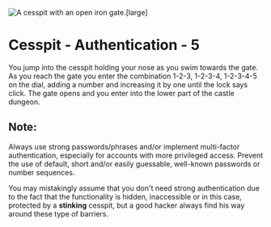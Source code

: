 ![A cesspit with an open iron gate.[large]](/static/images/games/azure-cloud-castle/cesspit-gate-open.jpg)

# Cesspit - Authentication - 5

You jump into the cesspit holding your nose as you swim towards the gate.
As you reach the gate you enter the combination 1-2-3, 1-2-3-4, 1-2-3-4-5 on the dial, adding a number and increasing it by one until the lock says click. The gate opens and you enter into the lower part of the castle dungeon.

## Note:

Always use strong passwords/phrases and/or implement multi-factor authentication, especially for accounts with more privileged access. Prevent the use of default, short and/or easily guessable, well-known passwords or number sequences. 

You may mistakingly assume that you don't need strong authentication due to the fact that the functionality is hidden, inaccessible or in this case, protected by a **stinking** cesspit, but a good hacker always find his way around these type of barriers.
